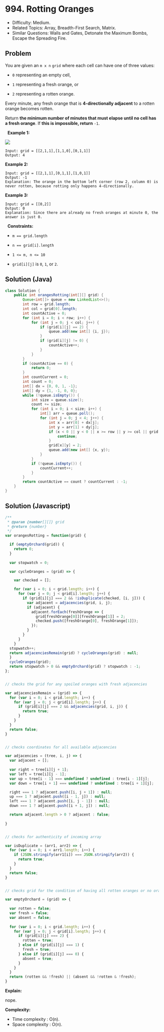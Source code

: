 # 994. Rotting Oranges

- Difficulty: Medium.
- Related Topics: Array, Breadth-First Search, Matrix.
- Similar Questions: Walls and Gates, Detonate the Maximum Bombs, Escape the Spreading Fire.

## Problem

You are given an ```m x n``` ```grid``` where each cell can have one of three values:


	
- ```0``` representing an empty cell,
	
- ```1``` representing a fresh orange, or
	
- ```2``` representing a rotten orange.


Every minute, any fresh orange that is **4-directionally adjacent** to a rotten orange becomes rotten.

Return **the minimum number of minutes that must elapse until no cell has a fresh orange**. If **this is impossible, return** ```-1```.

 
**Example 1:**

![](https://assets.leetcode.com/uploads/2019/02/16/oranges.png)

```
Input: grid = [[2,1,1],[1,1,0],[0,1,1]]
Output: 4
```

**Example 2:**

```
Input: grid = [[2,1,1],[0,1,1],[1,0,1]]
Output: -1
Explanation: The orange in the bottom left corner (row 2, column 0) is never rotten, because rotting only happens 4-directionally.
```

**Example 3:**

```
Input: grid = [[0,2]]
Output: 0
Explanation: Since there are already no fresh oranges at minute 0, the answer is just 0.
```

 
**Constraints:**


	
- ```m == grid.length```
	
- ```n == grid[i].length```
	
- ```1 <= m, n <= 10```
	
- ```grid[i][j]``` is ```0```, ```1```, or ```2```.


## Solution (Java)
```java
class Solution {
    public int orangesRotting(int[][] grid) {
        Queue<int[]> queue = new LinkedList<>();
        int row = grid.length;
        int col = grid[0].length;
        int countActive = 0;
        for (int i = 0; i < row; i++) {
            for (int j = 0; j < col; j++) {
                if (grid[i][j] == 2) {
                    queue.add(new int[] {i, j});
                }
                if (grid[i][j] != 0) {
                    countActive++;
                }
            }
        }
        if (countActive == 0) {
            return 0;
        }
        int countCurrent = 0;
        int count = 0;
        int[] dx = {0, 0, 1, -1};
        int[] dy = {1, -1, 0, 0};
        while (!queue.isEmpty()) {
            int size = queue.size();
            count += size;
            for (int i = 0; i < size; i++) {
                int[] arr = queue.poll();
                for (int j = 0; j < 4; j++) {
                    int x = arr[0] + dx[j];
                    int y = arr[1] + dy[j];
                    if (x < 0 || y < 0 || x >= row || y >= col || grid[x][y] != 1) {
                        continue;
                    }
                    grid[x][y] = 2;
                    queue.add(new int[] {x, y});
                }
            }
            if (!queue.isEmpty()) {
                countCurrent++;
            }
        }
        return countActive == count ? countCurrent : -1;
    }
}
```

## Solution (Javascript)

```javascript
/**
 * @param {number[][]} grid
 * @return {number}
 */
var orangesRotting = function(grid) {

  if (emptyOrchard(grid)) {
    return 0;
  } 
  
  var stopwatch = 0;

  var cycleOranges = (grid) => {

    var checked = [];

    for (var i = 0; i < grid.length; i++) {
      for (var j = 0; j < grid[i].length; j++) {
        if (grid[i][j] === 2 && !isDuplicate(checked, [i, j])) {
          var adjacent = adjacencies(grid, i, j);
          if (adjacent) {
            adjacent.forEach(freshOrange => {
              grid[freshOrange[0]][freshOrange[1]] = 2;
              checked.push([freshOrange[0], freshOrange[1]]);
            });
          }  
        }
      }
    }
  stopwatch++;
  return adjacenciesRemain(grid) ? cycleOranges(grid) : null;
  }
  cycleOranges(grid);
  return stopwatch > 0 && emptyOrchard(grid) ? stopwatch : -1; 
};


// checks the grid for any spoiled oranges with fresh adjacencies

var adjacenciesRemain = (grid) => {
  for (var i = 0; i < grid.length; i++) {
    for (var j = 0; j < grid[i].length; j++) {
      if (grid[i][j] === 2 && adjacencies(grid, i, j)) {
        return true;
      }
    }
  }
  return false;
}


// checks coordinates for all available adjacencies

var adjacencies = (tree, i, j) => {
  var adjacent = [];
  
  var right = tree[i][j + 1];
  var left = tree[i][j - 1];
  var up = tree[i - 1] === undefined ? undefined : tree[i - 1][j]; 
  var down = tree[i + 1] === undefined ? undefined : tree[i + 1][j];

  right === 1 ? adjacent.push([i, j + 1]) : null;
  up === 1 ? adjacent.push([i - 1, j]) : null;
  left === 1 ? adjacent.push([i, j - 1]) : null;
  down === 1 ? adjacent.push([i + 1, j]) : null;

  return adjacent.length > 0 ? adjacent : false;
  
}


// checks for authenticity of incoming array

var isDuplicate = (arr1, arr2) => {
  for (var i = 0; i < arr1.length; i++) {
    if (JSON.stringify(arr1[i]) === JSON.stringify(arr2)) {
      return true;
    }
  }
  return false;
}


// checks grid for the condition of having all rotten oranges or no oranges at all

var emptyOrchard = (grid) => {
  
  var rotten = false;
  var fresh = false;
  var absent = false;
  
  for (var i = 0; i < grid.length; i++) {
    for (var j = 0; j < grid[i].length; j++) {
      if (grid[i][j] === 2) {
        rotten = true;
      } else if (grid[i][j] === 1) {
        fresh = true;
      } else if (grid[i][j] === 0) {
        absent = true;
      }
    }
  }
  return (rotten && !fresh) || (absent && !rotten & !fresh);
}
```

**Explain:**

nope.

**Complexity:**

* Time complexity : O(n).
* Space complexity : O(n).

